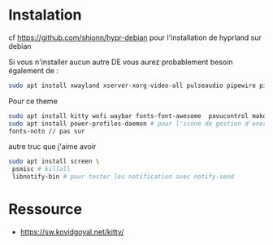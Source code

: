 
# Instalation 

cf https://github.com/shionn/hypr-debian pour l'installation de hyprland sur debian

Si vous n'installer aucun autre DE vous aurez probablement besoin également de : 
~~~bash
sudo apt install xwayland xserver-xorg-video-all pulseaudio pipewire pipewire-pulse
~~~

Pour ce theme
~~~bash
sudo apt install kitty wofi waybar fonts-font-awesome  pavucontrol mako-notifier mpv
sudo apt install power-profiles-daemon # pour l'icone de gestion d'energie
fonts-noto // pas sur
~~~

autre truc que j'aime avoir 
~~~bash
sudo apt install screen \
 psmisc # killall
 libnotify-bin # pour tester les notification avec notify-send
~~~


# Ressource

- https://sw.kovidgoyal.net/kitty/
